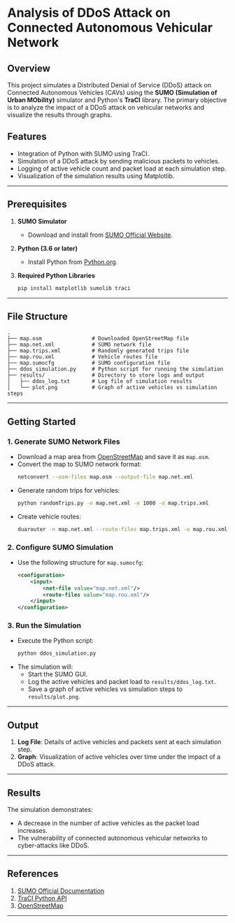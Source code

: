 # Analysis of DDoS Attack on Connected Autonomous Vehicular Network

## Overview
This project simulates a Distributed Denial of Service (DDoS) attack on Connected Autonomous Vehicles (CAVs) using the **SUMO (Simulation of Urban MObility)** simulator and Python's **TraCI** library. The primary objective is to analyze the impact of a DDoS attack on vehicular networks and visualize the results through graphs.

## Features
- Integration of Python with SUMO using TraCI.
- Simulation of a DDoS attack by sending malicious packets to vehicles.
- Logging of active vehicle count and packet load at each simulation step.
- Visualization of the simulation results using Matplotlib.

---

## Prerequisites
1. **SUMO Simulator**
   - Download and install from [SUMO Official Website](https://sumo.dlr.de/docs/Downloads.html).

2. **Python (3.6 or later)**
   - Install Python from [Python.org](https://www.python.org/).

3. **Required Python Libraries**
   ```bash
   pip install matplotlib sumolib traci
   ```

---

## File Structure
```
.
├── map.osm                # Downloaded OpenStreetMap file
├── map.net.xml            # SUMO network file
├── map.trips.xml          # Randomly generated trips file
├── map.rou.xml            # Vehicle routes file
├── map.sumocfg            # SUMO configuration file
├── ddos_simulation.py     # Python script for running the simulation
├── results/               # Directory to store logs and output
│   ├── ddos_log.txt       # Log file of simulation results
│   └── plot.png           # Graph of active vehicles vs simulation steps
```

---

## Getting Started

### 1. Generate SUMO Network Files
- Download a map area from [OpenStreetMap](https://www.openstreetmap.org/) and save it as `map.osm`.
- Convert the map to SUMO network format:
  ```bash
  netconvert --osm-files map.osm --output-file map.net.xml
  ```
- Generate random trips for vehicles:
  ```bash
  python randomTrips.py -n map.net.xml -e 1000 -o map.trips.xml
  ```
- Create vehicle routes:
  ```bash
  duarouter -n map.net.xml --route-files map.trips.xml -o map.rou.xml --ignore-errors
  ```

### 2. Configure SUMO Simulation
- Use the following structure for `map.sumocfg`:
  ```xml
  <configuration>
      <input>
          <net-file value="map.net.xml"/>
          <route-files value="map.rou.xml"/>
      </input>
  </configuration>
  ```

### 3. Run the Simulation
- Execute the Python script:
  ```bash
  python ddos_simulation.py
  ```
- The simulation will:
  - Start the SUMO GUI.
  - Log the active vehicles and packet load to `results/ddos_log.txt`.
  - Save a graph of active vehicles vs simulation steps to `results/plot.png`.

---

## Output
1. **Log File**: Details of active vehicles and packets sent at each simulation step.
2. **Graph**: Visualization of active vehicles over time under the impact of a DDoS attack.

---

## Results
The simulation demonstrates:
- A decrease in the number of active vehicles as the packet load increases.
- The vulnerability of connected autonomous vehicular networks to cyber-attacks like DDoS.

---

## References
1. [SUMO Official Documentation](https://sumo.dlr.de/docs/)
2. [TraCI Python API](https://sumo.dlr.de/docs/TraCI.html)
3. [OpenStreetMap](https://www.openstreetmap.org/)

---

